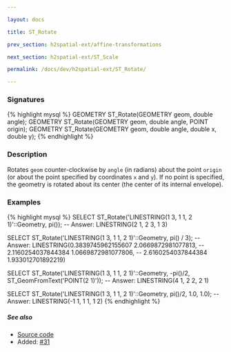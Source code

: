 ```yaml
---

layout: docs

title: ST_Rotate

prev_section: h2spatial-ext/affine-transformations

next_section: h2spatial-ext/ST_Scale

permalink: /docs/dev/h2spatial-ext/ST_Rotate/

---
```


### Signatures

{% highlight mysql %}
GEOMETRY ST_Rotate(GEOMETRY geom, double angle);
GEOMETRY ST_Rotate(GEOMETRY geom, double angle, POINT origin);
GEOMETRY ST_Rotate(GEOMETRY geom, double angle, double x, double y);
{% endhighlight %}

### Description

Rotates `geom` counter-clockwise by `angle` (in radians) about the point
`origin` (or about the point specified by coordinates `x` and `y`).  If no
point is specified, the geometry is rotated about its center (the center of its
internal envelope).

### Examples

{% highlight mysql %}
SELECT ST_Rotate('LINESTRING(1 3, 1 1, 2 1)'::Geometry, pi());
-- Answer:    LINESTRING(2 1, 2 3, 1 3)

SELECT ST_Rotate('LINESTRING(1 3, 1 1, 2 1)'::Geometry, pi() / 3);
-- Answer: LINESTRING(0.3839745962155607 2.0669872981077813,
--                    2.1160254037844384 1.0669872981077806,
--                    2.6160254037844384 1.933012701892219)

SELECT ST_Rotate('LINESTRING(1 3, 1 1, 2 1)'::Geometry, -pi()/2, ST_GeomFromText('POINT(2 1)'));
-- Answer:    LINESTRING(4 1, 2 2, 2 1)

SELECT ST_Rotate('LINESTRING(1 3, 1 1, 2 1)'::Geometry, pi()/2, 1.0, 1.0);
-- Answer:    LINESTRING(-1 1, 1 1, 1 2)
{% endhighlight %}

##### See also

* [Source code](https://github.com/irstv/H2GIS/blob/master/h2spatial-ext/src/main/java/org/h2gis/h2spatialext/function/spatial/affine_transformations/ST_Rotate.java)
* Added: [#31](https://github.com/irstv/H2GIS/pull/31)
